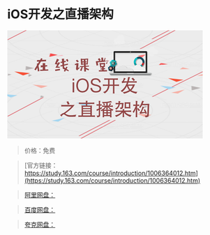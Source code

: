 # iOS开发之直播架构

![img](../../../assets/study163/free/b8ebe599-bdb8-4126-859c-ce9f664a864d.png)

> 价格：免费

> [官方链接：https://study.163.com/course/introduction/1006364012.htm](https://study.163.com/course/introduction/1006364012.htm)

> [阿里网盘：]()

> [百度网盘：]()

> [夸克网盘：]()
